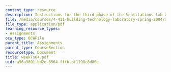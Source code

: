 ```yaml
---
content_type: resource
description: Instructions for the third phase of the Ventilations lab assignment.
file: /media/courses/4-411-building-technology-laboratory-spring-2004/a56a9891bd2e8564fffbbf1198c8d86e_week7s04.pdf
file_type: application/pdf
learning_resource_types:
- Assignments
ocw_type: OCWFile
parent_title: Assignments
parent_type: CourseSection
resourcetype: Document
title: week7s04.pdf
uid: a56a9891-bd2e-8564-fffb-bf1198c8d86e
---
```


